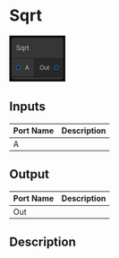 # Sqrt
![Mixture.VectorSqrtNode](../../images/Mixture.VectorSqrtNode.png)
## Inputs
Port Name | Description
--- | ---
A | 

## Output
Port Name | Description
--- | ---
Out | 

## Description

